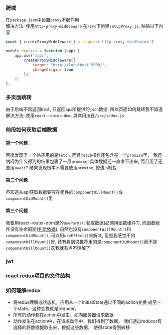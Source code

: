 ### 跨域
在`package.json`中设置`proxy`不起作用  
解决方法: 使用`http-proxy-middleware`
在`/src`下新建`setupProxy.js`, 粘贴以下内容
```javascript
const { createProxyMiddleware } = require('http-proxy-middleware')

module.exports = function (app) {
    app.use("/api",
        createProxyMiddleware({
            target: "http://localhost:5000/",
            changeOrigin: true
        })
    );
};
``` 

### 多页面跳转
由于后端不再返回`html`, 只返回`api`所提供的`json`数据, 所以页面如何跳转我不知道  
解决方法: 使用`react-router-dom`, 具体用法在`/src/index.js`

### 前段如何获取后端数据
#### 第一个问题
百度发现了一个帖子用的是`fetch`, 而且`fetch`操作还包含在一个`promise`里，
我还纳闷为什么得到的结果包裹了一层`promise`, 具体数据还一直拿不出来, 而且用了还要用`await`?
结果发现根本不需要使用`promise`, 惨遭js制裁    
#### 第二个问题
不知道从api获取数据要写在组件的`componentWillMount()`或`componentDidMount()`里  
#### 第三个问题
 我要用react-router-dom里的`useParms()`获取数据(必须用函数组件?), 
 而函数组件没有生命周期([判断依据](https://segmentfault.com/q/1010000009301506)), 
自然也没有`componentWillMount()`和`componentDidMount()`, 可以用`useEffect()`来解决, 
但是我感觉不如`componentWillMount()`好, 还有看到说推荐用的是`componentDidMount()`而不是
`componentWillMount()`这我就有点不理解了.

### jwt

### react redux项目的文件结构
[]()

### 如何理解redux
- 将redux理解成状态机，应用从一个initialState通过不同的action变换
成另一个state，这种变换就是reducer。
- 所有的动作都在action中发生，如向服务器请求数据
- 动作发生在action中，在请求动作中，我们得到了数据，
我们通过reducer有选择的将数据提取出来，根据这些数据，
使得state得到转移
 
 
 
